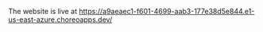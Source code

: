 The website is live at 
https://a9aeaec1-f601-4699-aab3-177e38d5e844.e1-us-east-azure.choreoapps.dev/
